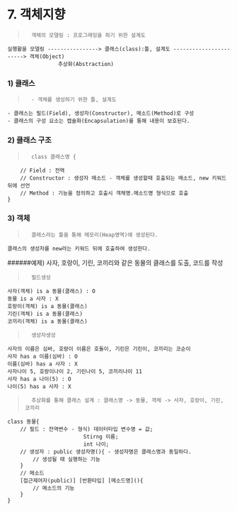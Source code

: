 # 7. 객체지향
>		객체의 모델링 : 프로그래밍을 하기 위한 설계도
	실행활을 모델링 ----------------> 클래스(class):틀, 설계도 -----------------------> 객체(Object)
					추상화(Abstraction)
				
### 1) 클래스
>		- 객체를 생성하기 위한 틀, 설계도
	- 클래스는 필드(Field), 생성자(Constructor), 메소드(Method)로 구성
	- 클래스의 구성 요소는 캡슐화(Encapsulation)를 통해 내용이 보호된다.
	
### 2) 클래스 구조
>		class 클래스명 { 
		// Field : 전역
		// Constructor : 생성자 메소드 - 객체를 생성할때 호출되는 메소드, new 키워드 뒤에 선언
		// Method : 기능을 정의하고 호출시 객체명.메소드명 형식으로 호출
	}

### 3) 객체
>		클래스라는 틀을 통해 메모리(Heap영역)에 생성된다.
	클래스의 생성자를 new라는 키워드 뒤에 호출하여 생성한다.

######예제) 사자, 호랑이, 기린, 코끼리와 같은 동물의 클래스를 도출, 코드를 작성
>		필드생성
	사자(객체) is a 동물(클래스) : O
	동물 is a 사자 : X
	호랑이(객체) is a 동물(클래스)
	기린(객체) is a 동물(클래스)
	코끼리(객체) is a 동물(클래스)
	
>		생성자생성
	사자의 이름은 심바, 호랑이 이름은 호돌이, 기린은 기린이, 코끼리는 코순이
	사자 has a 이름(심바) : O
	이름(심바) has a 사자 : X
	사자나이 5, 호랑이나이 2, 기린나이 5, 코끼리나이 11
	사자 has a 나이(5) : O
	나이(5) has a 사자 : X	
		
>		추상화를 통해 클래스 설계 : 클래스명 -> 동물, 객체 -> 사자, 호랑이, 기린, 코끼리
	class 동물{
		// 필드 : 전역변수 - 형식) 데이터타입 변수명 = 값;
							Stirng 이름;
							int 나이;
		// 생성자 : public 생성자명(){ - 생성자명은 클래스명과 동일하다.
			// 생성될 때 실행하는 기능
		}
		// 메소드
		[접근제어자(public)] [반환타입] [메소드명](){
			// 메소드의 기능
		}
	}